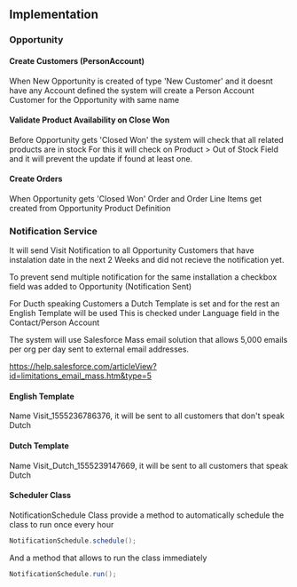 
## Implementation

### Opportunity

#### Create Customers (PersonAccount) 
When New Opportunity is created of type 'New Customer' and it doesnt have any Account defined the system will create a Person Account Customer for the Opportunity with same name

#### Validate Product Availability on Close Won 
Before Opportunity gets 'Closed Won' the system will check that all related products are in stock
For this it will check on Product > Out of Stock Field and it will prevent the update if found at least one.

#### Create Orders 
When Opportunity gets 'Closed Won' Order and Order Line Items get created from Opportunity Product Definition

### Notification Service

It will send Visit Notification to all Opportunity Customers that have instalation date in the next 2 Weeks and did not recieve the notification yet.

To prevent send multiple notification for the same installation a checkbox field was added to Opportunity (Notification Sent)

For Ducth speaking Customers a Dutch Template is set and for the rest an English Template will be used
This is checked under Language field in the Contact/Person Account

The system will use Salesforce Mass email solution that allows 5,000 emails per org per day sent to external email addresses.

https://help.salesforce.com/articleView?id=limitations_email_mass.htm&type=5

#### English Template
Name Visit_1555236786376, it will be sent to all customers that don't speak Dutch

#### Dutch Template
Name Visit_Dutch_1555239147669, it will be sent to all customers that speak Dutch

#### Scheduler Class

NotificationSchedule Class provide a method to automatically schedule the class to run once every hour

```java
NotificationSchedule.schedule();
```

And a method that allows to run the class immediately

```java
NotificationSchedule.run();
```
